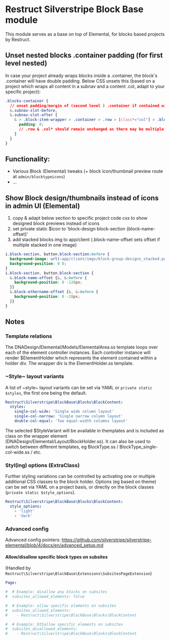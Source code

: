 # Restruct Silverstripe Block Base module

This module serves as a base on top of Elemental, for blocks based projects by Restruct.

## Unset nested blocks .container padding (for first level nested)
In case your project already wraps blocks inside a .container, the block's .container will have double padding.
Below CSS unsets this (based on a project which wraps all content in a subnav and a content .col, adapt to your specific project):

```css
.blocks-container {
  // unset padding/margin of (second level ) .container if contained within .subnav-slot-* (before/after)
  &.subnav-slot-before,
  &.subnav-slot-after {
    & > .block-item-wrapper > .container > .row > [class*="col"] > .block-item-wrapper > .container {
      padding: 0;
      // .row & .col* should remain unchanged as there may be multiple columns with a block
    }
  }
}
```

## Functionality:
- Various Block (Elemental) tweaks (+ block icon/thumbnail preview route at `admin/blocktypeicons`)
- ...


## Show Block design/thumbnails instead of icons in admin UI (Elemental)

1. copy & adapt below section to specific project code css to show designed block previews instead of icons
2. set private static $icon to 'block-design block-section {block-name-offset}'
3. add stacked blocks img to app/client (.block-name-offset sets offset if multiple stacked in one image)

```scss
i.block-section, button.block-section:before {
  background-image: url(~app/client/imgs/block-group-designs_stacked.png);
  background-position: 0 0;
}
i.block-section, button.block-section {
  &.block-name-offset {&, &:before {
    background-position: 0 -128px;
  }}
  &.block-othername-offset {&, &:before {
    background-position: 0 -28px;
  }}
}
```

## Notes

### Template relations
The DNADesign/Elemental/Models/ElementalArea.ss template loops over each of the element controller instances.
Each controller instance will render $ElementHolder which represents the element contained within a holder div.
The wrapper div is the ElementHolder.ss template.


### ~Style~ layout variants
A list of ~style~ layout variants can be set via YAML or `private static $styles`, the first one being the default.
```yml
Restruct\Silverstripe\BlockBase\Blocks\BlockContent:
  styles:
    single-col-wide: 'Single wide column layout'
    single-col-narrow: 'Single narrow column layout'
    double-col-equal: 'Two equal-width columns layout'
```

The selected $StyleVariant will be available in themplates and is included as class on the wrapper element (DNADesign/Elemental/Layout/BlockHolder.ss).
It can also be used to switch between different templates, eg BlockType.ss / BlockType_single-col-wide.ss / etc.

### Styl(ing) options (ExtraClass)
Further styling variations can be controlled by activating one or multiple additional CSS classes to the block holder.
Options (eg based on theme) can be set via YAML on a project basis, or directly on the block classes (`private static $style_options`).
```yml
Restruct\Silverstripe\BlockBase\Blocks\BlockContent:
  style_options:
    - 'light'
    - 'dark'
```

### Advanced config
Advanced config pointers: https://github.com/silverstripe/silverstripe-elemental/blob/4/docs/en/advanced_setup.md

#### Allow/disallow specific block types on subsites

(Handled by `Restruct\Silverstripe\BlockBase\Extensions\SubsitesPageExtension`)

```yml
Page:

#  # Example: disallow any blocks on subsites
#  subsites_allowed_elements: false

#  # Example: allow specific elements on subsites
#  subsites_allowed_elements:
#    - Restruct\Silverstripe\BlockBase\Blocks\BlockContent

#  # Example: DISallow specific elements on subsites
#  subsites_disallowed_elements:
#    - Restruct\Silverstripe\BlockBase\Blocks\BlockContent
```
